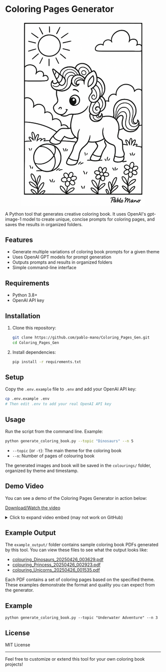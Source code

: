 # Coloring Pages Generator

<p align="center">
  <img src="doc/key_visual.png" alt="Key Visual: Example Coloring Page" width="400">
</p>

A Python tool that generates creative coloring book.
It uses OpenAI's gpt-image-1 model to create unique, concise prompts for coloring pages, and saves the results in organized folders.

## Features
- Generate multiple variations of coloring book prompts for a given theme
- Uses OpenAI GPT models for prompt generation
- Outputs prompts and results in organized folders
- Simple command-line interface

## Requirements
- Python 3.8+
- OpenAI API key

## Installation
1. Clone this repository:
   ```sh
   git clone https://github.com/pablo-mano/Coloring_Pages_Gen.git
   cd Coloring_Pages_Gen
   ```
2. Install dependencies:
   ```sh
   pip install -r requirements.txt
   ```

## Setup
Copy the `.env.example` file to `.env` and add your OpenAI API key:
```sh
cp .env.example .env
# Then edit .env to add your real OpenAI API key
```

## Usage
Run the script from the command line. Example:
```sh
python generate_coloring_book.py --topic "Dinosaurs" --n 5
```
- `--topic` (or `-t`): The main theme for the coloring book
- `--n`: Number of pages of colouring book

The generated images and book will be saved in the `colourings/` folder, organized by theme and timestamp.

## Demo Video

You can see a demo of the Coloring Pages Generator in action below:

[Download/Watch the video](doc/Coloring_Pages_Gen.mp4)

<!-- If viewing on GitHub, the video may not play inline. Download or open the link to watch. If your markdown viewer supports HTML, you can use the embed below: -->

<details>
<summary>Click to expand video embed (may not work on GitHub)</summary>

<video src="doc/Coloring_Pages_Gen.mp4" controls width="600"></video>

</details>

## Example Output

The `example_output/` folder contains sample coloring book PDFs generated by this tool. You can view these files to see what the output looks like:

- [colouring_Dinosaurs_20250426_003629.pdf](example_output/colouring_Dinosaurs_20250426_003629.pdf)
- [colouring_Princess_20250426_002923.pdf](example_output/colouring_Princess_20250426_002923.pdf)
- [colouring_Unicorns_20250426_001535.pdf](example_output/colouring_Unicorns_20250426_001535.pdf)

Each PDF contains a set of coloring pages based on the specified theme. These examples demonstrate the format and quality you can expect from the generator.

## Example
```
python generate_coloring_book.py --topic "Underwater Adventure" --n 3
```

## License
MIT License

---

Feel free to customize or extend this tool for your own coloring book projects!
